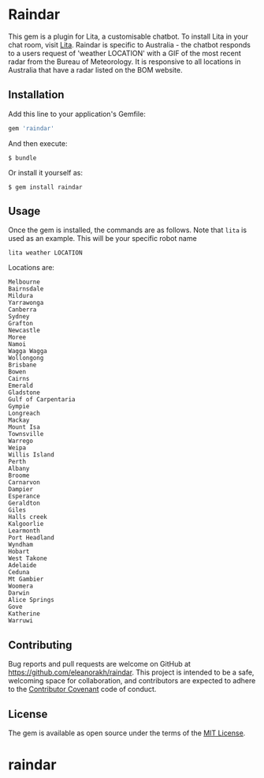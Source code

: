 # Raindar

This gem is a plugin for Lita, a customisable chatbot. To install Lita in your chat room, visit [Lita](https://www.lita.io/).
Raindar is specific to Australia - the chatbot responds to a users request of 'weather LOCATION' with a GIF of the most recent radar from the Bureau of Meteorology. It is responsive to all locations in Australia that have a radar listed on the BOM website.

## Installation

Add this line to your application's Gemfile:

```ruby
gem 'raindar'
```

And then execute:

    $ bundle

Or install it yourself as:

    $ gem install raindar

## Usage

Once the gem is installed, the commands are as follows. Note that `lita` is used as an example. This will be your specific robot name

```
lita weather LOCATION
```

Locations are:

```
Melbourne
Bairnsdale
Mildura
Yarrawonga
Canberra
Sydney
Grafton
Newcastle
Moree
Namoi
Wagga Wagga
Wollongong
Brisbane
Bowen
Cairns
Emerald
Gladstone
Gulf of Carpentaria
Gympie
Longreach
Mackay
Mount Isa
Townsville
Warrego
Weipa
Willis Island
Perth
Albany
Broome
Carnarvon
Dampier
Esperance
Geraldton
Giles
Halls creek
Kalgoorlie
Learmonth
Port Headland
Wyndham
Hobart
West Takone
Adelaide
Ceduna
Mt Gambier
Woomera
Darwin
Alice Springs
Gove
Katherine
Warruwi
```

## Contributing

Bug reports and pull requests are welcome on GitHub at https://github.com/eleanorakh/raindar. This project is intended to be a safe, welcoming space for collaboration, and contributors are expected to adhere to the [Contributor Covenant](http://contributor-covenant.org) code of conduct.


## License

The gem is available as open source under the terms of the [MIT License](http://opensource.org/licenses/MIT).

# raindar
